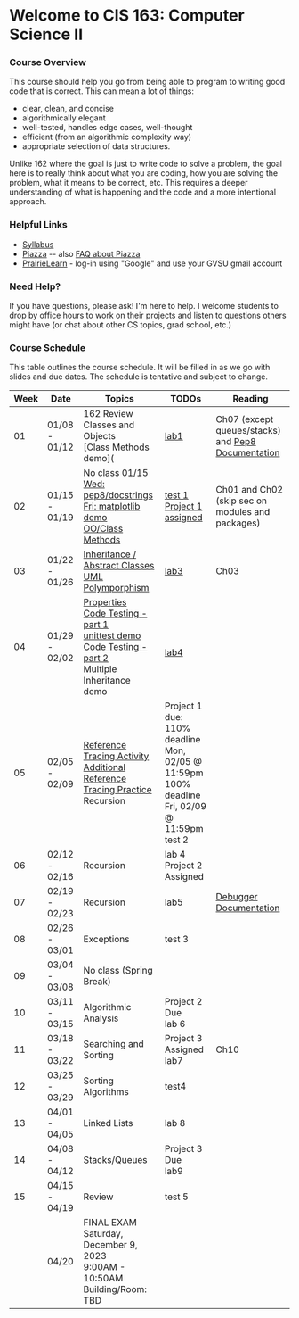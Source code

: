 # Welcome to CIS 163:  Computer Science II

### Course Overview
This course should help you go from being able to program to writing good code that is correct.
This can mean a lot of things:
* clear, clean, and concise
* algorithmically elegant
* well-tested, handles edge cases, well-thought
* efficient (from an algorithmic complexity way)
* appropriate selection of data structures.

Unlike 162 where the goal is just to write code to solve a problem, the goal here is to really think about
what you are coding, how you are solving the problem, what it means to be correct, etc.
This requires a deeper understanding
of what is happening and the code and a more intentional approach.

### Helpful Links

* [Syllabus](syllabus.md)
* [Piazza](https://piazza.com/gvsu/winter2024/cis16302/home) -- also [FAQ about Piazza](piazza-faq.md)
* [PrairieLearn](https://us.prairielearn.com/pl/course_instance/147595) - log-in
  using "Google" and use your GVSU gmail account

### Need Help?
If you have questions, please ask!  I'm here to help.  I welcome students
to drop by office hours to work on their projects and
listen to questions others might have (or chat
about other CS topics, grad school, etc.)

### Course Schedule
This table outlines the course schedule.  It will be filled in
as we go with slides and due dates.  The schedule is tentative and subject to change.

| Week | Date          | Topics | TODOs | Reading |
| ---- | ------------- | ------ | ----- | ------- |
|  01  | 01/08 - 01/12 | 162 Review <br>  Classes and Objects <br> [Class Methods demo](|  [lab1](https://us.prairielearn.com/pl/course_instance/147595/assessment/2388788) | Ch07 (except queues/stacks) and [Pep8 Documentation](https://peps.python.org/pep-008) |
|  02  | 01/15 - 01/19 | No class 01/15 <br> [Wed: pep8/docstrings](lec-notes/lec04-pep.pdf) <br> [Fri: matplotlib demo](misc-files/misc/matplotlib.py) <br> [OO/Class Methods](lec-notes/lec05-oo.pdf) | [test 1](https://us.prairielearn.com/pl/course_instance/147595/assessment/2390668) <br> [Project 1 assigned](https://us.prairielearn.com/pl/course_instance/147595/assessment/2391263) | Ch01 and Ch02 (skip sec on modules and packages) |
|  03  | 01/22 - 01/26 | [Inheritance / Abstract Classes](lec-notes/lec06-inheritance.pdf) <br> [UML](lec-notes/lec07-uml.pdf) <br> [Polymporphism](lec08-polymorphism.pdf) | [lab3](https://us.prairielearn.com/pl/course_instance/147595/assessment/2391924) | Ch03 |
|  04  | 01/29 - 02/02 | [Properties](lec-notes/lec09-properties.pdf) <br> [Code Testing - part 1](lec-notes/lec10-testing.pdf) <br> [unittest demo](misc-files/testing/unittest-example.py) <br> [Code Testing - part 2](lec-notes/lec11-testing.pdf) <br> Multiple Inheritance demo |  <br> [lab4](https://us.prairielearn.com/pl/course_instance/147595/assessment/2394081)  |  |
|  05  | 02/05 - 02/09 | [Reference Tracing Activity](misc-files/references/reference-tracing-activity.md) <br> [Additional Reference Tracing Practice](misc-files/references/reference-tracing-activity2.md) <br> Recursion  | Project 1 due: <br> 110% deadline Mon, 02/05 @ 11:59pm <br> 100% deadline Fri, 02/09 @ 11:59pm  <br> test 2 |  |
|  06  | 02/12 - 02/16 | Recursion | lab 4 <br> Project 2 Assigned | |  
|  07  | 02/19 - 02/23 | Recursion | lab5 | [Debugger Documentation](https://docs.python.org/3/library/pdb.html)  |
|  08  | 02/26 - 03/01 | Exceptions | test 3 | |
|  09  | 03/04 - 03/08 | No class (Spring Break) |  | |
|  10  | 03/11 - 03/15 | Algorithmic Analysis | Project 2 Due <br> lab 6 |  |
|  11  | 03/18 - 03/22 | Searching and Sorting | Project 3 Assigned <br> lab7 | Ch10 |
|  12  | 03/25 - 03/29 | Sorting Algorithms | test4 | |
|  13  | 04/01 - 04/05 | Linked Lists  | lab 8 | |
|  14  | 04/08 - 04/12 | Stacks/Queues | Project 3 Due <br> lab9 | |
|  15  | 04/15 - 04/19 | Review |  test 5 |  | 
|      | 04/20         | FINAL EXAM Saturday, December 9, 2023 <br> 9:00AM - 10:50AM <br> Building/Room:  TBD |  |  |
